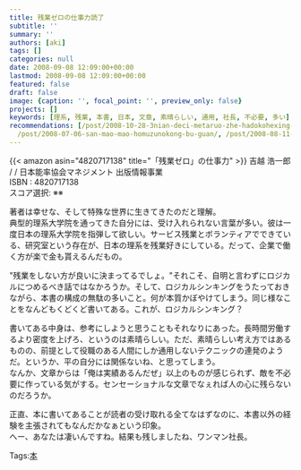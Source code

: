 ```yaml
---
title: 残業ゼロの仕事力読了
subtitle: ''
summary: ''
authors: [aki]
tags: []
categories: null
date: 2008-09-08 12:09:00+00:00
lastmod: 2008-09-08 12:09:00+00:00
featured: false
draft: false
image: {caption: '', focal_point: '', preview_only: false}
projects: []
keywords: [理系, 残業, 本書, 日本, 文章, 素晴らしい, 通用, 社長, 不必要, 多い]
recommendations: [/post/2008-10-28-3nian-deci-metaruo-zhe-hadokohexing-tutanoka/,
  /post/2008-07-06-san-mao-mao-homuzunokong-bu-guan/, /post/2008-08-11-mian-bai-ihodoyokufen-karuzhe-xue-si-xiang-nosubete/]
---
```

{{< amazon asin="4820717138" title="「残業ゼロ」の仕事力" >}}
吉越 浩一郎 / / 日本能率協会マネジメント 出版情報事業  
ISBN : 4820717138  
スコア選択: ※※  
  
著者は幸せな、そして特殊な世界に生きてきたのだと理解。  
典型的理系大学院を通ってきた自分には、受け入れられない言葉が多い。彼は一度日本の理系大学院を指弾して欲しい。サービス残業とボランティアでできている、研究室という存在が、日本の理系を残業好きにしている。だって、企業で働く方が楽で金も貰えるんだもの。  
  
"残業をしない方が良いに決まってるでしょ。"それこそ、自明と言わずにロジカルにつめるべき話ではなかろうか。そして、ロジカルシンキングをうたっておきながら、本書の構成の無駄の多いこと。何が本質かぼやけてしまう。同じ様なことをなんどもくどくど書いてある。これが、ロジカルシンキング？  
  
書いてある中身は、参考にしようと思うこともそれなりにあった。長時間労働するより密度を上げろ、というのは素晴らしい。ただ、素晴らしい考え方ではあるものの、前提として役職のある人間にしか通用しないテクニックの連発のようだ。というか、平の自分には関係ないね、と思ってしまう。  
なんか、文章からは「俺は実績あるんだぜ」以上のものが感じられず、敵を不必要に作っている気がする。センセーショナルな文章でなぇれば人の心に残らないのだろうか。  
  
正直、本に書いてあることが読者の受け取れる全てなはずなのに、本書以外の経験を主張されてもなんだかなぁという印象。  
へー、あなたは凄いんですね。結果も残しましたね、ワンマン社長。

Tags:[本](http://mrk0369.exblog.jp/tags/%E6%9C%AC/) 

